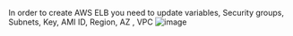 In order to create AWS ELB you need to update variables, Security groups, Subnets, Key, AMI ID, Region, AZ , VPC
![image](https://github.com/prakashk0301/terraform-elb/assets/34745120/c5b3e212-db00-452a-bb96-5f3a3fc929af)
